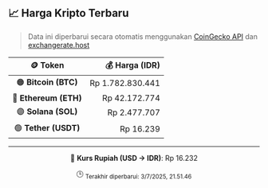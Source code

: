 

<!-- HARGA_KRIPTO -->
## 📈 Harga Kripto Terbaru

> Data ini diperbarui secara otomatis menggunakan [CoinGecko API](https://www.coingecko.com/) dan [exchangerate.host](https://exchangerate.host/)

<div align="center">

| 🪙 Token | 💰 Harga (IDR) |
|:------:|---------------:|
| 🟠 **Bitcoin (BTC)**   | Rp 1.782.830.441 |
| 🔵 **Ethereum (ETH)**  | Rp 42.172.774 |
| 🟣 **Solana (SOL)**    | Rp 2.477.707 |
| 🟢 **Tether (USDT)**   | Rp 16.239 |

---

💱 **Kurs Rupiah (USD → IDR)**: Rp 16.232

🕒 <sub>Terakhir diperbarui: 3/7/2025, 21.51.46</sub>

</div>
<!-- /HARGA_KRIPTO -->
